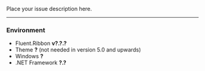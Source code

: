 Place your issue description here.

---
### Environment

- Fluent.Ribbon __v?.?.?__
- Theme __?__ (not needed in version 5.0 and upwards)
- Windows __?__
- .NET Framework __?.?__

